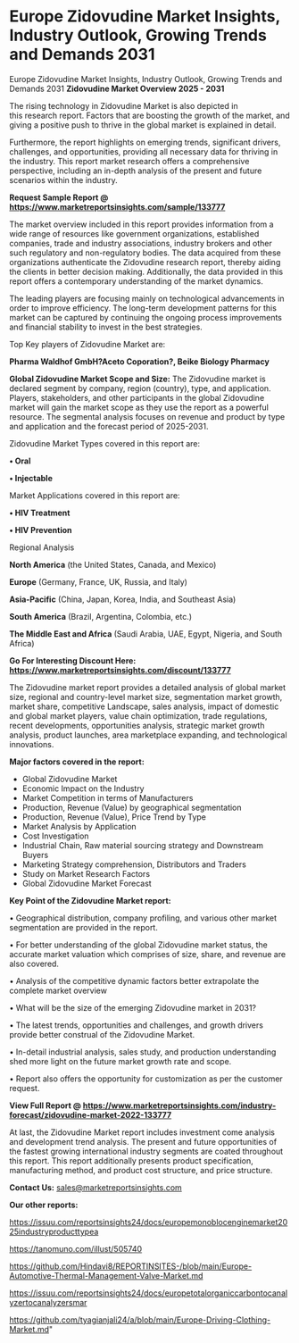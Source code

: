 # Europe Zidovudine Market Insights, Industry Outlook, Growing Trends and Demands 2031
Europe Zidovudine Market Insights, Industry Outlook, Growing Trends and Demands 2031
<Strong> Zidovudine Market Overview 2025 - 2031</strong>

The rising technology in Zidovudine Market is also depicted in this research report. Factors that are boosting the growth of the market, and giving a positive push to thrive in the global market is explained in detail.

Furthermore, the report highlights on emerging trends, significant drivers, challenges, and opportunities, providing all necessary data for thriving in the industry. This report market research offers a comprehensive perspective, including an in-depth analysis of the present and future scenarios within the industry.

<strong>Request Sample Report @ <a href=https://www.marketreportsinsights.com/sample/133777>https://www.marketreportsinsights.com/sample/133777</a></strong>

The market overview included in this report provides information from a wide range of resources like government organizations, established companies, trade and industry associations, industry brokers and other such regulatory and non-regulatory bodies. The data acquired from these organizations authenticate the Zidovudine research report, thereby aiding the clients in better decision making. Additionally, the data provided in this report offers a contemporary understanding of the market dynamics.

The leading players are focusing mainly on technological advancements in order to improve efficiency. The long-term development patterns for this market can be captured by continuing the ongoing process improvements and financial stability to invest in the best strategies.

Top Key players of Zidovudine Market are:

<strong>Pharma Waldhof GmbH?Aceto Coporation?, Beike Biology Pharmacy</strong>

<strong><b>Global Zidovudine Market Scope and Size:</b></strong>
The Zidovudine market is declared segment by company, region (country), type, and application. Players, stakeholders, and other participants in the global Zidovudine market will gain the market scope as they use the report as a powerful resource. The segmental analysis focuses on revenue and product by type and application and the forecast period of 2025-2031.

Zidovudine Market Types covered in this report are:

<strong>• Oral

• Injectable</strong>

Market Applications covered in this report are:

<strong>• HIV Treatment

• HIV Prevention</strong> 

Regional Analysis

<strong>North America</strong> (the United States, Canada, and Mexico)

<strong>Europe</strong> (Germany, France, UK, Russia, and Italy)

<strong>Asia-Pacific</strong> (China, Japan, Korea, India, and Southeast Asia)

<strong>South America</strong> (Brazil, Argentina, Colombia, etc.)

<strong>The Middle East and Africa</strong> (Saudi Arabia, UAE, Egypt, Nigeria, and South Africa)

<strong>Go For Interesting Discount Here: <a href=https://www.marketreportsinsights.com/discount/133777>https://www.marketreportsinsights.com/discount/133777</a></strong>

The Zidovudine market report provides a detailed analysis of global market size, regional and country-level market size, segmentation market growth, market share, competitive Landscape, sales analysis, impact of domestic and global market players, value chain optimization, trade regulations, recent developments, opportunities analysis, strategic market growth analysis, product launches, area marketplace expanding, and technological innovations.

<strong><b>Major factors covered in the report:</b></strong>
<ul>
  <li>Global Zidovudine Market </li>
  <li>Economic Impact on the Industry</li>
  <li>Market Competition in terms of Manufacturers</li>
  <li>Production, Revenue (Value) by geographical segmentation</li>
  <li>Production, Revenue (Value), Price Trend by Type</li>
  <li>Market Analysis by Application</li>
  <li>Cost Investigation</li>
  <li>Industrial Chain, Raw material sourcing strategy and Downstream Buyers</li>
  <li>Marketing Strategy comprehension, Distributors and Traders</li>
  <li>Study on Market Research Factors</li>
  <li>Global Zidovudine Market Forecast</li>
</ul>

<strong><b>Key Point of the Zidovudine Market report:</b></strong>

• Geographical distribution, company profiling, and various other market segmentation are provided in the report.

• For better understanding of the global Zidovudine market status, the accurate market valuation which comprises of size, share, and revenue are also covered.

• Analysis of the competitive dynamic factors better extrapolate the complete market overview

• What will be the size of the emerging Zidovudine market in 2031?

• The latest trends, opportunities and challenges, and growth drivers provide better construal of the Zidovudine Market.

• In-detail industrial analysis, sales study, and production understanding shed more light on the future market growth rate and scope.

• Report also offers the opportunity for customization as per the customer request.

<strong><b>View Full Report @ <a href=https://www.marketreportsinsights.com/industry-forecast/zidovudine-market-2022-133777>https://www.marketreportsinsights.com/industry-forecast/zidovudine-market-2022-133777</a></b></strong>


At last, the Zidovudine Market report includes investment come analysis and development trend analysis. The present and future opportunities of the fastest growing international industry segments are coated throughout this report. This report additionally presents product specification, manufacturing method, and product cost structure, and price structure.

<strong>Contact Us:</strong>
sales@marketreportsinsights.com

<strong>Our other reports:</strong>

<a href=https://issuu.com/reportsinsights24/docs/europemonoblocenginemarket2025industryproducttypea>https://issuu.com/reportsinsights24/docs/europemonoblocenginemarket2025industryproducttypea</a>

<a href=https://tanomuno.com/illust/505740>https://tanomuno.com/illust/505740</a>

<a href=https://github.com/Hindavi8/REPORTINSITES-/blob/main/Europe-Automotive-Thermal-Management-Valve-Market.md>https://github.com/Hindavi8/REPORTINSITES-/blob/main/Europe-Automotive-Thermal-Management-Valve-Market.md</a>

<a href=https://issuu.com/reportsinsights24/docs/europetotalorganiccarbontocanalyzertocanalyzersmar>https://issuu.com/reportsinsights24/docs/europetotalorganiccarbontocanalyzertocanalyzersmar</a>

<a href=https://github.com/tyagianjali24/a/blob/main/Europe-Driving-Clothing-Market.md>https://github.com/tyagianjali24/a/blob/main/Europe-Driving-Clothing-Market.md</a>"
